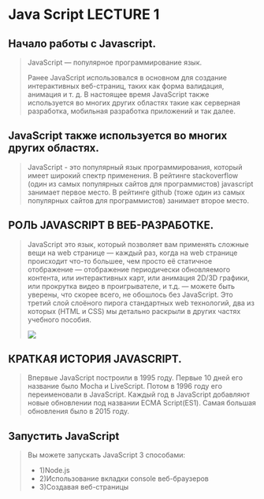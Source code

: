 # Java Script LECTURE 1

## Начало работы с Javascript.

>JavaScript — популярное программирование язык.
>
>Ранее JavaScript использовался в основном для создание интерактивных веб-страниц, таких как форма валидация, анимация и т. д. В настоящее время JavaScript также используется во многих других областях такие как серверная разработка, мобильная разработка приложений и так далее.

## JavaScript также используется во многих других областях.

>JavaScript - это популярный язык программирования, который имеет широкий спектр применения. В рейтинге stackoverflow (один из самых популярных сайтов для программистов) javascript занимает первое место. В рейтинге github (тоже один из самых популярных сайтов для программистов) занимает второе место.

## РОЛЬ JAVASCRIPT В ВЕБ-РАЗРАБОТКЕ.

>JavaScript это язык, который позволяет вам применять сложные вещи на web странице — каждый раз, когда на web странице происходит что-то большее, чем просто её статичное отображение — отображение периодически обновляемого контента, или интерактивных карт, или анимация 2D/3D графики, или прокрутка видео в проигрывателе, и т.д. — можете быть уверены, что скорее всего, не обошлось без JavaScript. Это третий слой слоёного пирога стандартных web технологий, два из которых (HTML и CSS) мы детально раскрыли в других частях учебного пособия.
>
>![](https://developer.mozilla.org/en-US/docs/Learn/JavaScript/First_steps/What_is_JavaScript/cake.png)

## КРАТКАЯ ИСТОРИЯ JAVASCRIPT.

> Впервые JavaScript построили в 1995 году. Первые 10 дней его название было Mocha и LiveScript. Потом в 1996 году его переименовали в JavaScript. Каждый год в JavaScript добавляют новые обновлении под названии ECMA Script(ES1). Самая большая обновления было в 2015 году.

## Запустить JavaScript

>Вы можете запускать JavaScript 3 способами:
> - 1)Node.js
> - 2)Использование вкладки console веб-браузеров
> - 3)Создавая веб-страницы